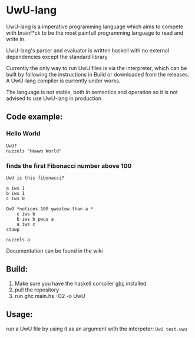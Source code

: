 # UwU-lang
UwU-lang is a imperative programming language which aims to compete with brainf*ck
to be the most painfull programming language to read and write in.

UwU-lang's parser and evaluator is written haskell with no external dependencies
except the standard library

Currently the only way to run UwU files is via the interpreter, which
can be built by following the instructions in Build or downloaded from
the releases. A UwU-lang compiler is currently under works.

The language is not stable, both in semantics and operation so it is not
advised to use UwU-lang in production.

## Code example:
### Hello World
~~~~
UwU?
nuzzels "Hewwo World"
~~~~

### finds the first Fibonacci number above 100
~~~~
UwU is this fibonacci?

a iws 1
b iws 1
c iws 0

OwO *notices 100 gweatew than a *
    c iws b 
    b iws b pwus a
    a iws c
stawp

nuzzels a
~~~~

Documentation can be found in the wiki

## Build:

1. Make sure you have the haskell compiler [ghc](https://www.haskell.org/downloads) installed
2. pull the repository
3. run ghc main.hs -O2 -o UwU

## Usage:

run a UwU file by using it as an argument with the interpeter:
`UwU test.uwu`
